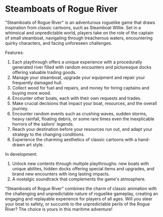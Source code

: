 # Steamboats of Rogue River

"Steamboats of Rogue River" is an adventurous roguelike game that draws inspiration from classic cartoons, such as Steamboat Willie. Set in a whimsical and unpredictable world, players take on the role of the captain of small steamboat, navigating through treacherous waters, encountering quirky characters, and facing unforeseen challenges.

Features:

1. Each playthrough offers a unique experience with a procedurally generated river filled with random encounters and picturesque docks offering valuable trading goods.
1. Manage your steamboat, upgrade your equipment and repair your frequently damaged hull.
1. Collect wood for fuel and repairs, and money for hiring captains and buying more wood.
1. Encounter other boats, each with their own requests and trades.
1. Make crucial decisions that impact your boat, resources, and the overall journey.
1. Encounter random events such as crushing waves, sudden storms, heavy rainfall, floating debris, or some rare times even the inexplicable horrors of the sailors' legends.
1. Reach your destination before your resources run out, and adapt your strategy to the changing conditions.
1. Experience the charming aesthetics of classic cartoons with a hand-drawn art style.

In development:

1. Unlock new contents through multiple playthroughs: new boats with unique abilites, hidden docks offering special items and upgrades, and brand new encounters with long lasting impacts.
1. A nostalgic soundtrack that complements the game's atmosphere.

"Steamboats of Rogue River" combines the charm of classic animation with the challenging and unpredictable nature of roguelike gameplay, creating an engaging and replayable experience for players of all ages. Will you steer your boat to safety, or succumb to the unpredictable perils of the Rogue River? The choice is yours in this maritime adventure!
